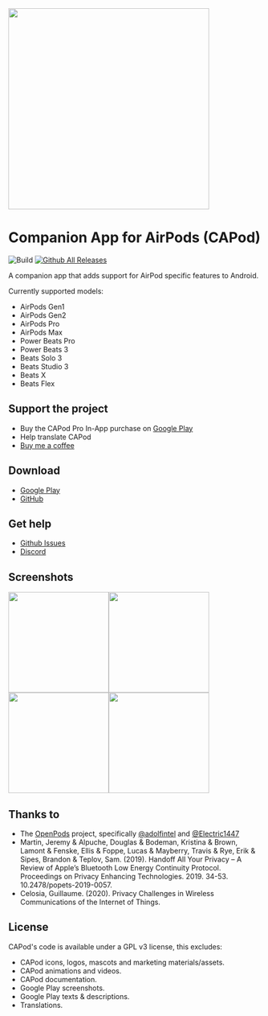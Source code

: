 <img src="https://github.com/d4rken/capod/raw/main/.assets/banner.png" width="400">

# Companion App for AirPods (CAPod) 

![Build](https://github.com/d4rken/capod/actions/workflows/android.yml/badge.svg)
[![Github All Releases](https://img.shields.io/github/downloads/d4rken/capod/total.svg)](https://github.com/d4rken/capod/releases/latest)

A companion app that adds support for AirPod specific features to Android.


Currently supported models:

* AirPods Gen1
* AirPods Gen2
* AirPods Pro
* AirPods Max
* Power Beats Pro
* Power Beats 3
* Beats Solo 3
* Beats Studio 3
* Beats X
* Beats Flex

## Support the project

* Buy the CAPod Pro In-App purchase on [Google Play](https://play.google.com/store/apps/details?id=eu.darken.capod)
* Help translate CAPod
* [Buy me a coffee](https://www.buymeacoffee.com/tydarken)

## Download

* [Google Play](https://play.google.com/store/apps/details?id=eu.darken.capod)
* [GitHub](https://github.com/d4rken/capod/releases/latest)

## Get help

* [Github Issues](https://github.com/d4rken/capod/issues)
* [Discord](https://discord.gg/vHubYPp)

## Screenshots

<img src="https://github.com/d4rken/capod/raw/main/.assets/screenshots/1.png" width="200"><img src="https://github.com/d4rken/capod/raw/main/.assets/screenshots/2.png" width="200"><img src="https://github.com/d4rken/capod/raw/main/.assets/screenshots/3.png" width="200"><img src="https://github.com/d4rken/capod/raw/main/.assets/screenshots/4.png" width="200">

## Thanks to

* The [OpenPods](https://github.com/adolfintel/OpenPods) project,
  specifically [@adolfintel](https://github.com/adolfintel) and [@Electric1447](https://github.com/Electric1447)
* Martin, Jeremy & Alpuche, Douglas & Bodeman, Kristina & Brown, Lamont & Fenske, Ellis & Foppe, Lucas & Mayberry,
  Travis & Rye, Erik & Sipes, Brandon & Teplov, Sam. (2019). Handoff All Your Privacy – A Review of Apple’s Bluetooth
  Low Energy Continuity Protocol. Proceedings on Privacy Enhancing Technologies. 2019. 34-53. 10.2478/popets-2019-0057.
* Celosia, Guillaume. (2020). Privacy Challenges in Wireless Communications of the Internet of Things.

## License

CAPod's code is available under a GPL v3 license, this excludes:

* CAPod icons, logos, mascots and marketing materials/assets.
* CAPod animations and videos.
* CAPod documentation.
* Google Play screenshots.
* Google Play texts & descriptions.
* Translations.
